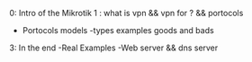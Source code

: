 0: Intro of the Mikrotik
1 : what is vpn && vpn for ? && portocols 
- Portocols models 
	-types 
	examples 
	goods and bads 


3: In the end 
	-Real Examples
	-Web server && dns server 



 